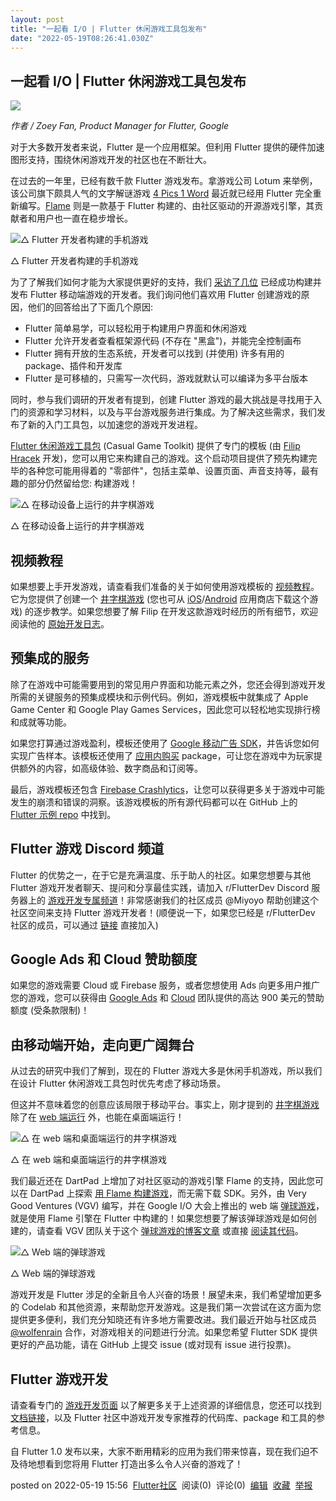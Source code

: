 ```yaml
---
layout: post
title: "一起看 I/O | Flutter 休闲游戏工具包发布"
date: "2022-05-19T08:26:41.030Z"
---
```

一起看 I/O | Flutter 休闲游戏工具包发布
---------------------------

![](https://devrel.andfun.cn/devrel/posts/2022/05/dSsVED.png)

_作者 / Zoey Fan, Product Manager for Flutter, Google_

对于大多数开发者来说，Flutter 是一个应用框架。但利用 Flutter 提供的硬件加速图形支持，围绕休闲游戏开发的社区也在不断壮大。

在过去的一年里，已经有数千款 Flutter 游戏发布。拿游戏公司 Lotum 来举例，该公司旗下颇具人气的文字解谜游戏 [4 Pics 1 Word](https://flutter.dev/showcase/lotum) 最近就已经用 Flutter 完全重新编写。[Flame](https://flame-engine.org/) 则是一款基于 Flutter 构建的、由社区驱动的开源游戏引擎，其贡献者和用户也一直在稳步增长。

![△ Flutter 开发者构建的手机游戏](https://devrel.andfun.cn/devrel/posts/2022/05/7PH1QO.png)

△ Flutter 开发者构建的手机游戏

为了了解我们如何才能为大家提供更好的支持，我们 [采访了几位](https://medium.com/flutter/perspectives-from-early-adopters-of-flutter-as-a-game-development-tool-f95fb3406d51) 已经成功构建并发布 Flutter 移动端游戏的开发者。我们询问他们喜欢用 Flutter 创建游戏的原因，他们的回答给出了下面几个原因:

*   Flutter 简单易学，可以轻松用于构建用户界面和休闲游戏
*   Flutter 允许开发者查看框架源代码 (不存在 "黑盒")，并能完全控制画布
*   Flutter 拥有开放的生态系统，开发者可以找到 (并使用) 许多有用的 package、插件和开发库
*   Flutter 是可移植的，只需写一次代码，游戏就默认可以编译为多平台版本

同时，参与我们调研的开发者有提到，创建 Flutter 游戏的最大挑战是寻找用于入门的资源和学习材料，以及与平台游戏服务进行集成。为了解决这些需求，我们发布了新的入门工具包，以加速您的游戏开发进程。

[Flutter 休闲游戏工具包](http://flutter.dev/games) (Casual Game Toolkit) 提供了专门的模板 (由 [Filip Hracek](https://github.com/filiph) 开发)，您可以用它来构建自己的游戏。这个启动项目提供了预先构建完毕的各种您可能用得着的 "零部件"，包括主菜单、设置页面、声音支持等，最有趣的部分仍然留给您: 构建游戏！

![△ 在移动设备上运行的井字棋游戏](https://devrel.andfun.cn/devrel/posts/2022/05/qmT3RE.png)

△ 在移动设备上运行的井字棋游戏

**视频教程**
--------

如果想要上手开发游戏，请查看我们准备的关于如何使用游戏模板的 [视频教程](https://youtu.be/zGgeBNiRy-8)。它为您提供了创建一个 [井字棋游戏](https://github.com/filiph/tictactoe) (您也可从 [iOS](https://apps.apple.com/us/app/tic-tac-toe-puzzle-game/id1611729977)/[Android](https://play.google.com/store/apps/details?id=dev.flutter.tictactoe) 应用商店下载这个游戏) 的逐步教学。如果您想要了解 Filip 在开发这款游戏时经历的所有细节，欢迎阅读他的 [原始开发日志](https://docs.google.com/document/d/e/2PACX-1vRM-pZYVNOcJhCh5-ZHt8jGwWpNvx4KtpJZECHmaUPn9PIOgdTThK5OBRblCM6PQC4skqDRdW0lJnyM/pub)。

**预集成的服务**
----------

除了在游戏中可能需要用到的常见用户界面和功能元素之外，您还会得到游戏开发所需的关键服务的预集成模块和示例代码。例如，游戏模板中就集成了 Apple Game Center 和 Google Play Games Services，因此您可以轻松地实现排行榜和成就等功能。

如果您打算通过游戏盈利，模板还使用了 [Google 移动广告 SDK](https://pub.flutter-io.cn/packages/google_mobile_ads)，并告诉您如何实现广告样本。该模板还使用了 [应用内购买](https://pub.flutter-io.cn/packages/in_app_purchase) package，可让您在游戏中为玩家提供额外的内容，如高级体验、数字商品和订阅等。

最后，游戏模板还包含 [Firebase Crashlytics](https://pub.flutter-io.cn/packages/firebase_crashlytics)，让您可以获得更多关于游戏中可能发生的崩溃和错误的洞察。该游戏模板的所有源代码都可以在 GitHub 上的 [Flutter 示例 repo](https://github.com/flutter/samples/tree/master/game_template#readme) 中找到。

**Flutter 游戏 Discord 频道**
-------------------------

Flutter 的优势之一，在于它是充满温度、乐于助人的社区。如果您想要与其他 Flutter 游戏开发者聊天、提问和分享最佳实践，请加入 r/FlutterDev Discord 服务器上的 [游戏开发专属频道](https://discord.gg/WY5NwwjBQz)！非常感谢我们的社区成员 @Miyoyo 帮助创建这个社区空间来支持 Flutter 游戏开发者！(顺便说一下，如果您已经是 r/FlutterDev 社区的成员，可以通过 [链接](https://discord.com/channels/420324994703163402/964110538986651658) 直接加入)

**Google Ads 和 Cloud 赞助额度**
---------------------------

如果您的游戏需要 Cloud 或 Firebase 服务，或者您想使用 Ads 向更多用户推广您的游戏，您可以获得由 [Google Ads](https://ads.google.com/intl/en_us/home/flutter/#!/) 和 [Cloud](https://cloud.google.com/free?utm_source=flutter&utm_medium=display&utm_campaign=FY22-Q2-flutter-games_get-started&utm_content=-&utm_term=-) 团队提供的高达 900 美元的赞助额度 (受条款限制)！

**由移动端开始，走向更广阔舞台**
------------------

从过去的研究中我们了解到，现在的 Flutter 游戏大多是休闲手机游戏，所以我们在设计 Flutter 休闲游戏工具包时优先考虑了移动场景。

但这并不意味着您的创意应该局限于移动平台。事实上，刚才提到的 [井字棋游戏](https://github.com/filiph/tictactoe) 除了在 [web 端运行](https://filiph.github.io/tictactoe/) 外，也能在桌面端运行！

![△ 在 web 端和桌面端运行的井字棋游戏](https://devrel.andfun.cn/devrel/posts/2022/05/GwGAuu.png)

△ 在 web 端和桌面端运行的井字棋游戏

我们最近还在 DartPad 上增加了对社区驱动的游戏引擎 Flame 的支持，因此您可以在 DartPad 上探索 [用 Flame 构建游戏](https://dartpad.dev/?id=3e52ca7b51ba15f989ad880b8b3314a2)，而无需下载 SDK。另外，由 Very Good Ventures (VGV) 编写，并在 Google I/O 大会上推出的 web 端 [弹球游戏](https://pinball.flutter.dev/)，就是使用 Flame 引擎在 Flutter 中构建的！如果您想要了解该弹球游戏是如何创建的，请查看 VGV 团队关于这个 [弹球游戏的博客文章](https://medium.com/flutter/i-o-pinball-powered-by-flutter-and-firebase-d22423f3f5d) 或直接 [阅读其代码](https://github.com/flutter/pinball)。

![△ Web 端的弹球游戏](https://devrel.andfun.cn/devrel/posts/2022/05/tzNjv7.png)

△ Web 端的弹球游戏

游戏开发是 Flutter 涉足的全新且令人兴奋的场景！展望未来，我们希望增加更多的 Codelab 和其他资源，来帮助您开发游戏。这是我们第一次尝试在这方面为您提供更多便利，我们充分知晓还有许多地方需要改进。我们最近开始与社区成员 [@wolfenrain](https://github.com/wolfenrain) 合作，对游戏相关的问题进行分流。如果您希望 Flutter SDK 提供更好的产品功能，请在 GitHub 上提交 issue (或对现有 issue 进行投票)。

**Flutter 游戏开发**
----------------

请查看专门的 [游戏开发页面](http://flutter.dev/games) 以了解更多关于上述资源的详细信息，您还可以找到 [文档链接](http://docs.flutter.dev/resources/games-toolkit)，以及 Flutter 社区中游戏开发专家推荐的代码库、package 和工具的参考信息。

自 Flutter 1.0 发布以来，大家不断用精彩的应用为我们带来惊喜，现在我们迫不及待地想看到您将用 Flutter 打造出多么令人兴奋的游戏了！

posted on 2022-05-19 15:56  [Flutter社区](https://www.cnblogs.com/flutterdev/)  阅读(0)  评论(0)  [编辑](https://i.cnblogs.com/EditPosts.aspx?postid=16288860)  [收藏](javascript:void(0))  [举报](javascript:void(0))